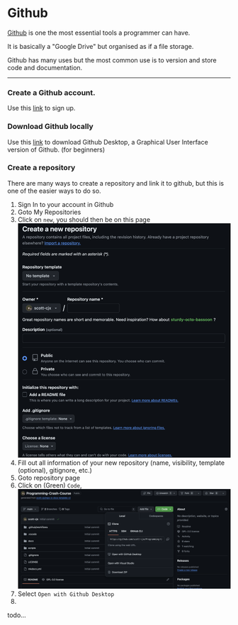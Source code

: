 # Github

[Github](https://github.com/) is one the most essential tools a programmer can have.

It is basically a "Google Drive" but organised as if a file storage. 

Github has many uses but the most common use is to version and store code and documentation.

---

### Create a Github account.

Use this [link](https://github.com/signup) to sign up.


### Download Github locally

Use this [link](https://desktop.github.com/) to download Github Desktop, a Graphical User Interface version of Github. (for beginners)


### Create a repository

There are many ways to create a repository and link it to github, but this is one of the easier ways to do so.

1. Sign In to your account in Github
2. Goto My Repositories
3. Click on `new`, you should then be on this page
![create-repo-page](./create-repo-page1.png)
4. Fill out all information of your new repository (name, visibility, template (optional), gitignore, etc.)
5. Goto repository page
6. Click on (Green) `Code`, 
![clone-repo-page](./clone-repo-page1.png)
7. Select `Open with Github Desktop`
8. 

todo...
